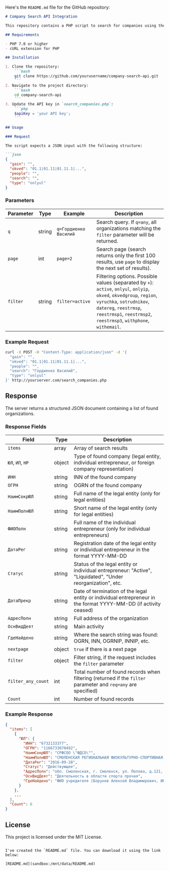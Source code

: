 Here's the `README.md` file for the GitHub repository:

```markdown
# Company Search API Integration

This repository contains a PHP script to search for companies using the FNS (Federal Tax Service) API.

## Requirements

- PHP 7.0 or higher
- cURL extension for PHP

## Installation

1. Clone the repository:
    ```bash
    git clone https://github.com/yourusername/company-search-api.git
    ```
2. Navigate to the project directory:
    ```bash
    cd company-search-api
    ```
3. Update the API key in `search_companies.php`:
    ```php
    $apiKey = 'your API key';
    ```

## Usage

### Request

The script expects a JSON input with the following structure:

```json
{
  "gain": "", 
  "okved": "01.1|01.11|01.11.1|...",
  "people": "",
  "search": "", 
  "type": "onlyul"
}
```

### Parameters

| Parameter | Type   | Example                 | Description                                                                                                                                                           |
|-----------|--------|-------------------------|-----------------------------------------------------------------------------------------------------------------------------------------------------------------------|
| `q`       | string | `q=Гордиенко Василий`   | Search query. If `q=any`, all organizations matching the `filter` parameter will be returned.                                                                         |
| `page`    | int    | `page=2`                | Search page (search returns only the first 100 results, use `page` to display the next set of results).                                                               |
| `filter`  | string | `filter=active`         | Filtering options. Possible values (separated by `+`): `active`, `onlyul`, `onlyip`, `okved`, `okvedgroup`, `region`, `vyruchka`, `sotrudnikov`, `datereg`, `reestrmsp`, `reestrmsp1`, `reestrmsp2`, `reestrmsp3`, `withphone`, `withemail`. |

### Example Request

```bash
curl -X POST -H "Content-Type: application/json" -d '{
  "gain": "", 
  "okved": "01.1|01.11|01.11.1|...",
  "people": "",
  "search": "Гордиенко Василий", 
  "type": "onlyul"
}' http://yourserver.com/search_companies.php
```

## Response

The server returns a structured JSON document containing a list of found organizations.

### Response Fields

| Field         | Type   | Description                                                                                                      |
|---------------|--------|------------------------------------------------------------------------------------------------------------------|
| `items`       | array  | Array of search results                                                                                          |
| `ЮЛ`, `ИП`, `НР` | object | Type of found company (legal entity, individual entrepreneur, or foreign company representation)                |
| `ИНН`         | string | INN of the found company                                                                                         |
| `ОГРН`        | string | OGRN of the found company                                                                                        |
| `НаимСокрЮЛ`  | string | Full name of the legal entity (only for legal entities)                                                          |
| `НаимПолнЮЛ`  | string | Short name of the legal entity (only for legal entities)                                                         |
| `ФИОПолн`     | string | Full name of the individual entrepreneur (only for individual entrepreneurs)                                     |
| `ДатаРег`     | string | Registration date of the legal entity or individual entrepreneur in the format YYYY-MM-DD                        |
| `Статус`      | string | Status of the legal entity or individual entrepreneur: "Active", "Liquidated", "Under reorganization", etc.       |
| `ДатаПрекр`   | string | Date of termination of the legal entity or individual entrepreneur in the format YYYY-MM-DD (if activity ceased) |
| `АдресПолн`   | string | Full address of the organization                                                                                 |
| `ОснВидДеят`  | string | Main activity                                                                                                    |
| `ГдеНайдено`  | string | Where the search string was found: OGRN, INN, OGRNIP, INNIP, etc.                                                |
| `nextpage`    | object | `true` if there is a next page                                                                                   |
| `filter`      | object | Filter string, if the request includes the `filter` parameter                                                    |
| `filter_any_count` | int | Total number of found records when filtering (returned if the `filter` parameter and `req=any` are specified)  |
| `Count`       | int    | Number of found records                                                                                          |

### Example Response

```json
{
  "items": [
    {
      "ЮЛ": {
        "ИНН": "6732133377",
        "ОГРН": "1166733070492",
        "НаимСокрЮЛ": "СРФСОО \"ФДСО\"",
        "НаимПолнЮЛ": "СМОЛЕНСКАЯ РЕГИОНАЛЬНАЯ ФИЗКУЛЬТУРНО-СПОРТИВНАЯ ОБЩЕСТВЕННАЯ ОРГАНИЗАЦИЯ \"ФЕДЕРАЦИЯ ДАРТС СМОЛЕНСКОЙ ОБЛАСТИ\"",
        "ДатаРег": "2016-09-28",
        "Статус": "Действующее",
        "АдресПолн": "обл. Смоленская, г. Смоленск, ул. Попова, д.121, кв.152",
        "ОснВидДеят": "Деятельность в области спорта прочая",
        "ГдеНайдено": "ФИО учредителя (Борунов Алексей Владимирович, ИННФЛ: 673105975402)"
      }
    },
    ...
  ],
  "Count": 6
}
```

## License

This project is licensed under the MIT License.
```

I've created the `README.md` file. You can download it using the link below:

[README.md](sandbox:/mnt/data/README.md)
